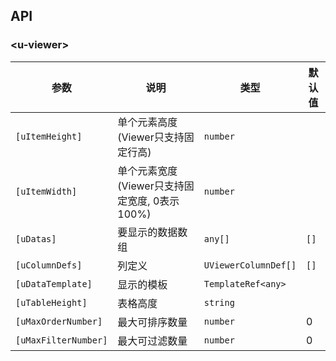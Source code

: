 ## API

### \<u-viewer\>

| 参数 | 说明 | 类型 | 默认值 |
| --- | --- | --- | --- |
| `[uItemHeight]` | 单个元素高度(Viewer只支持固定行高) | `number` | |
| `[uItemWidth]` | 单个元素宽度(Viewer只支持固定宽度, 0表示100%) | `number` | |
| `[uDatas]` | 要显示的数据数组 | `any[]` | `[]` |
| `[uColumnDefs]` | 列定义 | `UViewerColumnDef[]` | `[]` |
| `[uDataTemplate]` | 显示的模板 | `TemplateRef<any>` | |
| `[uTableHeight]` | 表格高度 | `string` | |
| `[uMaxOrderNumber]` | 最大可排序数量 | `number` | 0 |
| `[uMaxFilterNumber]` | 最大可过滤数量 | `number` | 0 |
